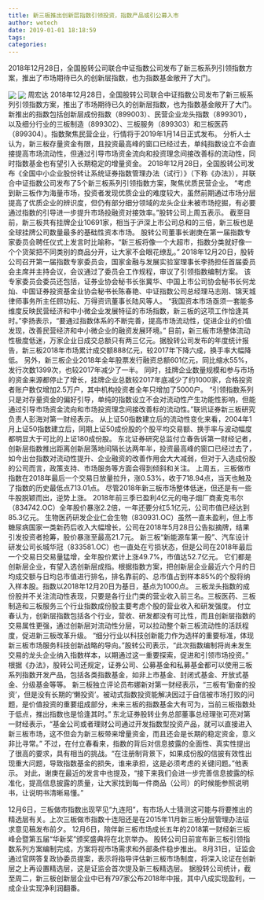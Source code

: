 ```yaml
---
title: 新三板推出创新层指数引领投资，指数产品或引公募入市
author: wetech
date: 2019-01-01 18:18:59
tags: 
categories: 
---
```

2018年12月28日，全国股转公司联合中证指数公司发布了新三板系列引领指数方案，推出了市场期待已久的创新层指数，也为指数基金敞开了大门。
<!-- more -->
<img align="center" border="0" src="https://imgcdn.yicai.com/uppics/images/2019/01/29fd8c32ab470bf008d0c276d536b4cd.jpg" />
<img align="center" border="0" src="https://imgcdn.yicai.com/uppics/images/2019/01/4d2c4f571f54d83e121719de2a9e4e08.jpg" />
周宏达
2018年12月28日，全国股转公司联合中证指数公司发布了新三板系列引领指数方案，推出了市场期待已久的创新层指数，也为指数基金敞开了大门。
新推出的指数包括创新层成份指数（899003）、民营企业龙头指数（899301），以及细分行业的三板制造（899302）、三板服务（899303）和三板医药（899304）。指数聚焦民营企业，行情将于2019年1月14日正式发布。
分析人士认为，新三板存量资金有限，且投资最高峰的窗口已经过去，单纯指数设立不会直接提高市场流动性，但通过引导市场资金流向和投资理念间接改善标的流动性，同时指数基金也有望引入长期稳定的增量资金。
2018年12月28日，全国股转公司发布《全国中小企业股份转让系统证券指数管理办法（试行）》（下称《办法》），并联合中证指数公司发布了5个新三板系列引领指数方案，聚焦优质民营企业。
“考虑到新三板作为海量市场，投资者发现优质企业的难度较大，虽然前期通过市场分层提高了优质企业的辨识度，但仍有部分细分领域的龙头企业未被市场挖掘，有必要通过指数的引导进一步提升市场投融资对接效率。”股转公司上周五表示。
截至目前，新三板共有挂牌企业10691家，相当于沪深上市公司总和的三倍，新三板也是全球挂牌公司数量最多的基础性资本市场。
股转公司董事长谢庚在第一届指数专家委员会聘任仪式上发言时比喻称，“新三板将像一个大超市，指数分类就好像一个个货架把不同类别的商品分开，让大家不会眼花缭乱。”
2018年12月20日，股转公司召开第一届指数专家委员会，国家金融与发展实验室理事长李扬担任首届委员会主席并主持会议，会议通过了委员会工作规程，审议了引领指数编制方案。
该专家委员会委员还包括，证券业协会秘书长张冀华、中国上市公司协会秘书长何龙灿、中国证券投资基金业协会秘书长陈春艳、中证指数公司总经理马志刚、锦天城律师事务所主任顾功耘、万得资讯董事长陆风等人。
“我国资本市场亟须一套能多维度反映民营经济和中小微企业发展特征的市场指数，新三板的这项工作恰逢其时。”李扬表示，“要通过指数体系的不断完善，提高市场流动性，促进企业的价值发现，改善民营经济和中小微企业的融资发展环境。”
目前，新三板市场整体流动性极度低迷，万家企业日成交总额只有两三亿元。据股转公司发布的年度统计报告，新三板2018年市场累计成交额888亿元，较2017年下降六成，换手率大幅降低。
另外，新三板企业2018年全年股票发行融资总额601亿元，同比缩水55%，发行次数1399次，也较2017年减少了一半。
同时，挂牌企业数量规模和参与市场的资金来源都停止了增长，挂牌企业总数较2017年底减少了约1000家，合格投资者账户数仅增加2.5万户，其中机构投资者全年只增加了5000户。
“引领指数系列只是对存量资金的偏好引导，单纯的指数设立不会对流动性产生功能性影响，但能通过引导市场资金流向和市场投资理念间接改善标的流动性。”联讯证券新三板研究负责人彭海对第一财经表示。
从上证50指数建立后的流动性变化来看，2004年1月上证50指数建立后，同期上证50成份股的个股平均交易额、换手率与波动幅度都明显大于可比的上证180成份股。
东北证券研究总监付立春告诉第一财经记者，创新层指数推出距离创新层落地间隔长达两年半，投资最高峰的窗口已经过去了，如今出台指数对流动性提升、企业融资的改善作用会大大减弱，但对于入选成份股的公司而言，政策支持、市场服务等方面会得到倾斜和关注。
上周五，三板做市指数在2018年最后一个交易日放量拉升，涨0.53%，收于718.94点，当天也触及了指数的历史最低点713.01点。
尽管2018年新三板市场整体低迷，但还是有一些牛股脱颖而出，逆势上涨。
2018年前三季已盈利4亿元的电子烟厂商麦克韦尔（834742.OC）全年股价暴涨2.2倍，一年还要分红5.1亿元，公司市值已经达到85.3亿元。
生物医药研发企业仁会生物（830931.OC）虽然一直未盈利，但上市糖尿病国家一类新药后收入大幅增长，公司在2018年5月28日公告拟摘牌，结果引发投资者抢筹，股价暴涨至最高21.7元。
新三板“新能源车第一股”、汽车设计研发公司长城华冠（833581.OC）也一直处在亏损状态，但是公司在2018年最后一个交易日交易量猛增，全年股价累计上涨49.7%，市值达52.7亿元。
它们都是创新层企业，有望入选创新层成指。根据指数方案，把创新层企业最近六个月的日均成交额与日均总市值进行排名，排名靠前的、总市值占到样本85%的个股将纳入样本股。指数以2018年12月20日为基日，基点为1000点。
三板龙头指数的成份股并不关注流动性表现，只要是各行业门类的营业收入前三名。三板医药、三板制造和三板服务三个行业指数成份股主要考虑个股的营业收入和研发强度。
付立春认为，创新层指数包括各个行业，营收、研发都没有可比性，而且创新层指数的交易属性更强，通过创新层对流动性分层，可以拉动整个新三板流动性的活跃程度，促进新三板改革升级。
“细分行业以科技创新能力作为选样的重要标准，体现新三板市场服务科技创新战略的导向。”股转公司表示，“此次指数编制将尚未发生交易的龙头企业纳入指数样本，以期通过这一重要探索，促进和引领市场投资。”
根据《办法》，股转公司还规定，证券公司、公募基金和私募基金都可以使用三板系列指数开发产品，包括各类指数基金，如非上市基金、封闭式基金、开放式基金、分级基金等等。
新三板独立评论员布娜新对第一财经表示，“三板有‘勤奋的投资’，但是没有长期的‘懒投资’。被动式指数投资能解决因过于自信被市场打败的问题，是价值投资的重要组成部分，未来三板的指数基金大有可为，当前三板指数处于低点，推出指数也是恰逢其时。”
东北证券股转业务总部董事总经理张可亮对第一财经表示，“基金公司或者理财公司通过开发指数型投资产品，就可以直接进入新三板市场，这不但会为新三板带来增量资金，而且还会是长期的稳定资金，意义非比寻常。”
不过，在付立春看来，指数的背后对信息披露的全面性、真实性提出了很高的要求，具有相当的挑战。“在注册制背景下，如果成份股的信披有效性出现重大问题，导致指数基金的损失，谁来承担，这是必须考虑的关键问题。”他表示。
对此，谢庚在最近的发言中也提及，“接下来我们会进一步完善信息披露的标准化，提高信息披露的质量，让大家找到每一件商品（公司）的时候能参照说明书，让说明书清晰易懂。”
 
 
12月6日，三板做市指数出现罕见“九连阳”，有市场人士猜测这可能与将要推出的精选层有关。上次三板做市指数十连阳还是在2015年11月新三板分层管理办法征求意见稿发布前夕。
12月6日，陪伴新三板市场成长五年的2018第一财经新三板峰会暨第五届“华新奖”颁奖盛典将在北京举办。
股转公司日前宣布新三板引领指数系列方案编制完成，方案将视市场需求和外部条件稳步推出。
8月31日，证监会通过官网答复政协委员提案，表示将指导评估新三板市场制度，将深入论证在创新层之上再设置精选层，这是证监会首次提及新三板精选层。
据股转公司统计，截至周二，新三板创新层企业中已有797家公布2018年中报，其中八成实现盈利，一成企业实现净利润翻番。
